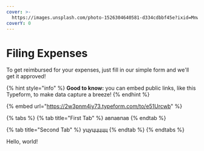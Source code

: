 ```yaml
---
cover: >-
  https://images.unsplash.com/photo-1526304640581-d334cdbbf45e?ixid=MnwxMjA3fDB8MHxwaG90by1wYWdlfHx8fGVufDB8fHx8&ixlib=rb-1.2.1&auto=format&fit=crop&w=2970&q=80
coverY: 0
---
```


# Filing Expenses

To get reimbursed for your expenses, just fill in our simple form and we'll get it approved!

{% hint style="info" %}
**Good to know:** you can embed public links, like this Typeform, to make data capture a breeze!
{% endhint %}

{% embed url="https://2w3pnm4iy73.typeform.com/to/e51Urcwb" %}

{% tabs %}
{% tab title="First Tab" %}
авпавпав
{% endtab %}

{% tab title="Second Tab" %}
уцуццццц
{% endtab %}
{% endtabs %}

Hello, world!

